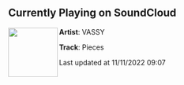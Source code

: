 ## Currently Playing on SoundCloud

[<img align="left" width="100" src="https://i1.sndcdn.com/artworks-O0ls1v8fnhZG-0-t500x500.jpg">](https://soundcloud.com/vassy/pieces-3?in=bingoplayers/sets/vassy-x-bingo-players-x-disco)

**Artist**: VASSY 

**Track**: Pieces

Last updated at 11/11/2022 09:07

